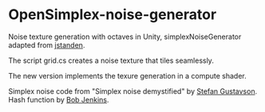 # OpenSimplex-noise-generator

Noise texture generation with octaves in Unity, simplexNoiseGenerator adapted from [jstanden](https://gist.github.com/jstanden/1489447). 

The script grid.cs creates a noise texture that tiles seamlessly.

The new version implements the texure generation in a compute shader. 

Simplex noise code from "Simplex noise demystified" by [Stefan Gustavson](https://muugumuugu.github.io/bOOkshelF/generative%20art/simplexnoise.pdf).
Hash function by [Bob Jenkins](https://burtleburtle.net/bob/hash/integer.html).

